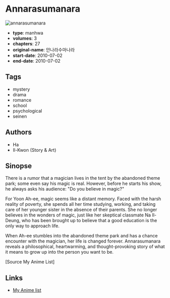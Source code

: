 # Annarasumanara

![annarasumanara](https://cdn.myanimelist.net/images/manga/3/71143.jpg)

-   **type**: manhwa
-   **volumes**: 3
-   **chapters**: 27
-   **original-name**: 안나라수마나라
-   **start-date**: 2010-07-02
-   **end-date**: 2010-07-02

## Tags

-   mystery
-   drama
-   romance
-   school
-   psychological
-   seinen

## Authors

-   Ha
-   Il-Kwon (Story & Art)

## Sinopse

There is a rumor that a magician lives in the tent by the abandoned theme park; some even say his magic is real. However, before he starts his show, he always asks his audience: "Do you believe in magic?"

For Yoon Ah-ee, magic seems like a distant memory. Faced with the harsh reality of poverty, she spends all her time studying, working, and taking care of her younger sister in the absence of their parents. She no longer believes in the wonders of magic, just like her skeptical classmate Na Il-Deung, who has been brought up to believe that a good education is the only way to approach life.

When Ah-ee stumbles into the abandoned theme park and has a chance encounter with the magician, her life is changed forever. Annarasumanara reveals a philosophical, heartwarming, and thought-provoking story of what it means to grow up into the person you want to be.

[Source My Anime List]

## Links

-   [My Anime list](https://myanimelist.net/manga/30079/Annarasumanara)
